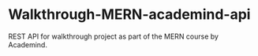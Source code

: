 # Walkthrough-MERN-academind-api
REST API for walkthrough project as part of the MERN course by Academind.
